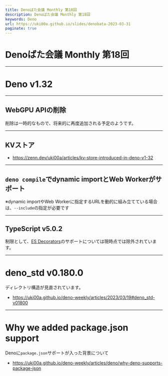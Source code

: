 ```yaml
---
title: Denoばた会議 Monthly 第18回
description: Denoばた会議 Monthly 第18回
keywords: Deno
url: https://uki00a.github.io/slides/denobata-2023-03-31
paginate: true
---
```


# Denoばた会議 Monthly 第18回

<!-- _class: lead -->

---

# Deno v1.32

<!-- _class: lead -->

---

## WebGPU APIの削除

削除は一時的なもので、将来的に再度追加される予定のようです。

---

## KVストア

- https://zenn.dev/uki00a/articles/kv-store-introduced-in-deno-v1-32

---

## `deno compile`でdynamic importとWeb Workerがサポート

※dynamic importやWeb Workerに指定するURLを動的に組み立てている場合は、`--include`の指定が必要です

---

## TypeScript v5.0.2


制限として、[ES Decorators](https://2ality.com/2022/10/javascript-decorators.html)のサポートについては現時点では除外されています。

---

# deno_std v0.180.0

ディレクトリ構造が見直されています。

- https://uki00a.github.io/deno-weekly/articles/2023/03/19#deno_std-v01800

---

# Why we added package.json support

Denoに`package.json`サポートが入った背景について

- https://uki00a.github.io/deno-weekly/articles/deno/why-deno-supports-package-json
